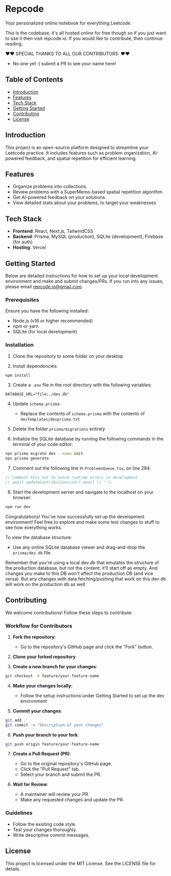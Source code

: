 # Repcode 

Your personalized online notebook for everything Leetcode. 

This is the codebase, it's all hosted online for free though so if you just want to use it then visit repcode.io. If you would like to contribute, then continue reading. 


❤️❤️ SPECIAL THANKS TO ALL OUR CONTRIBUTORS: ❤️❤️
* No one yet :( submit a PR to see your name here!




## Table of Contents
* [Introduction](#introduction)
* [Features](#features)
* [Tech Stack](#tech-stack)
* [Getting Started](#getting-started)
* [Contributing](#contributing)
* [License](#license)

## Introduction

This project is an open-source platform designed to streamline your Leetcode practice. It includes features such as problem organization, AI-powered feedback, and spatial repetition for efficient learning.

## Features

* Organize problems into collections.
* Review problems with a SuperMemo-based spatial repetition algorithm.
* Get AI-powered feedback on your solutions.
* View detailed stats about your problems, to target your weaknesses 

## Tech Stack

* **Frontend**: React, Next.js, TailwindCSS
* **Backend**: Prisma, MySQL (production), SQLite (development), Firebase (for auth)
* **Hosting**: Vercel

## Getting Started

Below are detailed instructions for how to set up your local development environment and make and submit changes/PRs. If you run into any issues, please email repcode.io@gmail.com.

### Prerequisites

Ensure you have the following installed:
* Node.js (v16 or higher recommended)
* npm or yarn
* SQLite (for local development)

### Installation

1. Clone the repository to some folder on your desktop 

2. Install dependencies:
```bash
npm install
```

3. Create a `.env` file in the root directory with the following variables:
```plaintext
DATABASE_URL="file:./dev.db"

```

4. Update `schema.prisma`:
   * Replace the contents of `schema.prisma` with the contents of `devTemplates/devprisma.txt`


5. Delete the folder `prisma/migrations` entirely 


6. Initialize the SQLite database by running the following commands in the terminal of your code editor: 
```bash
npx prisma migrate dev --name init
npx prisma generate
```

7. Comment out the following line in `ProblemsQueue.tsx`, on line 284:
```typescript
// Comment this out to avoid runtime errors in development
// await updateContribution(user?.email || '');
```

8. Start the development server and navigate to the localhost on your browser:
```bash
npm run dev
```

Congratulations! You've now successfully set up the development environment! Feel free to explore and make some test changes to stuff to see how everything works.  

To view the database structure:
* Use any online SQLite database viewer and drag-and-drop the `prisma/dev.db` file.

Remember that you're using a local dev.db that emulates the structure of the production database, but not the content: it'll start off as empty. And changes you make to this DB won't affect the production DB (and vice versa). But any changes with data fetching/pushing that work on this dev db will work on the production db as well. 

## Contributing

We welcome contributions! Follow these steps to contribute:

### Workflow for Contributors

1. **Fork the repository**:
   * Go to the repository's GitHub page and click the "Fork" button.

2. **Clone your forked repository**

3. **Create a new branch for your changes**:
```bash
git checkout -b feature/your-feature-name
```

4. **Make your changes locally**:
   * Follow the setup instructions under Getting Started to set up the dev environment 

5. **Commit your changes**:
```bash
git add .
git commit -m "Description of your changes"
```

6. **Push your branch to your fork**:
```bash
git push origin feature/your-feature-name
```

7. **Create a Pull Request (PR)**:
   * Go to the original repository's GitHub page.
   * Click the "Pull Request" tab.
   * Select your branch and submit the PR.

8. **Wait for Review**:
   * A maintainer will review your PR.
   * Make any requested changes and update the PR.

### Guidelines

* Follow the existing code style.
* Test your changes thoroughly.
* Write descriptive commit messages.

## License

This project is licensed under the MIT License. See the LICENSE file for details.
